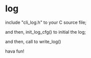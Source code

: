 # log

include "cli_log.h" to your C source file;

and then,  init_log_cfg() to initial the log;

and then, call to write_log() 


hava fun!

